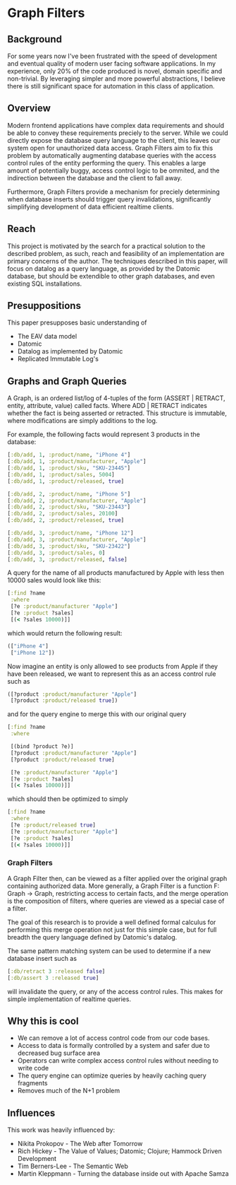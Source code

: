 # Graph Filters

## Background
For some years now I've been frustrated with the speed of development and eventual quality of modern user facing software applications. In my experience, only 20% of the code produced is novel, domain specific and non-trivial. By leveraging simpler and more powerful abstractions, I believe there is still significant space for automation in this class of application.

## Overview
Modern frontend applications have complex data requirements and should be able to convey these requirements preciely to the server. While we could directly expose the database query language to the client, this leaves our system open for unauthorized data access. Graph Filters aim to fix this problem by automatically augmenting database queries with the access control rules of the entity performing the query. This enables a large amount of potentially buggy, access control logic to be ommited, and the indirection between the database and the client to fall away.

Furthermore, Graph Filters provide a mechanism for preciely determining when database inserts should trigger query invalidations, significantly simplifying development of data efficient realtime clients.

## Reach
This project is motivated by the search for a practical solution to the described problem, as such, reach and feasibility of an implementation are primary concerns of the author. The techniques described in this paper, will focus on datalog as a query language, as provided by the Datomic database, but should be extendible to other graph databases, and even existing SQL installations.

## Presuppositions
This paper presupposes basic understanding of
- The EAV data model
- Datomic
- Datalog as implemented by Datomic
- Replicated Immutable Log's

## Graphs and Graph Queries
A Graph, is an ordered list/log of 4-tuples of the form (ASSERT | RETRACT, entity, attribute, value) called facts. Where ADD | RETRACT indicates whether the fact is being asserted or retracted. This structure is immutable, where modifications are simply additions to the log.

For example, the following facts would represent 3 products in the database:

```clojure
[:db/add, 1, :product/name, "iPhone 4"]
[:db/add, 1, :product/manufacturer, "Apple"]
[:db/add, 1, :product/sku, "SKU-23445"]
[:db/add, 1, :product/sales, 5004]
[:db/add, 1, :product/released, true]

[:db/add, 2, :product/name, "iPhone 5"]
[:db/add, 2, :product/manufacturer, "Apple"]
[:db/add, 2, :product/sku, "SKU-23443"]
[:db/add, 2, :product/sales, 20100]
[:db/add, 2, :product/released, true]

[:db/add, 3, :product/name, "iPhone 12"]
[:db/add, 3, :product/manufacturer, "Apple"]
[:db/add, 3, :product/sku, "SKU-23422"]
[:db/add, 3, :product/sales, 0]
[:db/add, 3, :product/released, false]
```

A query for the name of all products manufactured by Apple with less then 10000 sales would look like this:

```clojure
[:find ?name
 :where
 [?e :product/manufacturer "Apple"]
 [?e :product ?sales]
 [(< ?sales 10000)]]
```
 which would return the following result:
 ```clojure
 (["iPhone 4"]
  ["iPhone 12"])
 ```

Now imagine an entity is only allowed to see products from Apple if they have been released, we want to represent this as an access control rule such as
```clojure
([?product :product/manufacturer "Apple"]
 [?product :product/released true])
```

and for the query engine to merge this with our original query

```clojure
[:find ?name
 :where

 [(bind ?product ?e)]
 [?product :product/manufacturer "Apple"]
 [?product :product/released true]

 [?e :product/manufacturer "Apple"]
 [?e :product ?sales]
 [(< ?sales 10000)]]
```

which should then be optimized to simply

```clojure
[:find ?name
 :where
 [?e :product/released true]
 [?e :product/manufacturer "Apple"]
 [?e :product ?sales]
 [(< ?sales 10000)]]
```

### Graph Filters
A Graph Filter then, can be viewed as a filter applied over the original graph containing authorized data. More generally, a Graph Filter is a function F: Graph -> Graph, restricting access to certain facts, and the merge operation is the composition of filters, where queries are viewed as a special case of a filter.

The goal of this research is to provide a well defined formal calculus for performing this merge operation not just for this simple case, but for full breadth the query language defined by Datomic's datalog.

The same pattern matching system can be used to determine if a new database insert such as
```clojure
[:db/retract 3 :released false]
[:db/assert 3 :released true]
```
will invalidate the query, or any of the access control rules. This makes for simple implementation of realtime queries.

## Why this is cool
- We can remove a lot of access control code from our code bases.
- Access to data is formally controlled by a system and safer due to decreased bug surface area
- Operators can write complex access control rules without needing to write code
- The query engine can optimize queries by heavily caching query fragments
- Removes much of the N+1 problem

## Influences
This work was heavily influenced by:
- Nikita Prokopov - The Web after Tomorrow
- Rich Hickey - The Value of Values; Datomic; Clojure; Hammock Driven Development
- Tim Berners-Lee - The Semantic Web
- Martin Kleppmann - Turning the database inside out with Apache Samza
